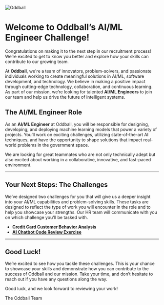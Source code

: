 ![Oddball](https://oddball.io/wp-content/uploads/2024/01/Oddball-Logo-High-Res.png)

# Welcome to Oddball’s AI/ML Engineer Challenge!

Congratulations on making it to the next step in our recruitment process! We’re excited to get to know you better and explore how your skills can contribute to our growing team.

At **Oddball**, we're a team of innovators, problem-solvers, and passionate individuals working to create meaningful solutions in AI/ML, software development, and technology. We believe in making a positive impact through cutting-edge technology, collaboration, and continuous learning. As part of our mission, we’re looking for talented **AI/ML Engineers** to join our team and help us drive the future of intelligent systems.

## The AI/ML Engineer Role

As an **AI/ML Engineer** at Oddball, you will be responsible for designing, developing, and deploying machine learning models that power a variety of projects. You’ll work on exciting challenges, utilizing state-of-the-art AI techniques, and have the opportunity to shape solutions that impact real-world problems in the government space.

We are looking for great teammates who are not only technically adept but also excited about working in a collaborative, innovative, and fast-paced environment.

---

## Your Next Steps: The Challenges

We’ve designed two challenges for you that will give us a deeper insight into your AI/ML capabilities and problem-solving skills. These tasks are designed to reflect the type of work you will encounter in the role and to help you showcase your strengths. Our HR team will communicate with you on which challenge you'll be tasked with.

- [**Credit Card Customer Behavior Analysis**](credit-card-behavior-analysis/README.md)
- [**AI Chatbot Code Review Exercise**](ai-chatbot/README.md)

---

## Good Luck!

We’re excited to see how you tackle these challenges. This is your chance to showcase your skills and demonstrate how you can contribute to the success of Oddball and our mission. Take your time, and don’t hesitate to reach out if you have any questions along the way.

Good luck, and we look forward to reviewing your work!

The Oddball Team
